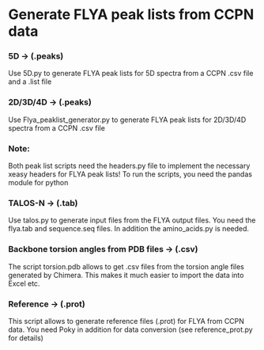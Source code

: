 # Generate FLYA peak lists from CCPN data

### 5D -> (.peaks)
Use 5D.py to generate FLYA peak lists for 5D spectra from a CCPN .csv file and a .list file
### 2D/3D/4D -> (.peaks)
Use Flya_peaklist_generator.py to generate FLYA peak lists for 2D/3D/4D spectra from a CCPN .csv file
### Note: 
Both peak list scripts need the headers.py file to implement the necessary xeasy headers for FLYA peak lists! To run the scripts, you need the pandas module for python
### TALOS-N -> (.tab)
Use talos.py to generate input files from the FLYA output files. You need the flya.tab and sequence.seq files.
In addition the amino_acids.py is needed.
### Backbone torsion angles from PDB files -> (.csv)
The script torsion.pdb allows to get .csv files from the torsion angle files generated by Chimera. This makes it much easier to import the data into Excel etc.
### Reference -> (.prot)
This script allows to generate reference files (.prot) for FLYA from CCPN data. You need Poky in addition for data conversion
(see reference_prot.py for details)

